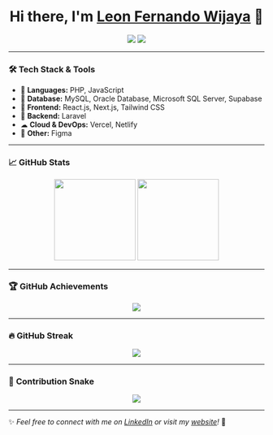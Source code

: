 <h1 align="center">Hi there, I'm <a href="https://github.com/your-username">Leon Fernando Wijaya</a> 👋</h1>
<p align="center">
  <a href="https://leon-official.vercel.app/"><img src="https://img.shields.io/badge/Website-Visit-blue?style=flat&logo=google-chrome"></a>
  <a href="https://www.linkedin.com/in/leon-fernando-wijaya-479016258/"><img src="https://img.shields.io/badge/LinkedIn-Connect-blue?style=flat&logo=linkedin"></a>
</p>

---

### 🛠 **Tech Stack & Tools**
- 🚀 **Languages:** PHP, JavaScript  
- 💾 **Database:** MySQL, Oracle Database, Microsoft SQL Server, Supabase  
- 🎨 **Frontend:** React.js, Next.js, Tailwind CSS  
- 🔧 **Backend:** Laravel  
- ☁ **Cloud & DevOps:** Vercel, Netlify  
- 📌 **Other:** Figma  

---

### 📈 **GitHub Stats**
<p align="center">
  <img src="https://github-readme-stats.vercel.app/api?username=your-username&show_icons=true&theme=tokyonight" height="160px">
  <img src="https://github-readme-stats.vercel.app/api/top-langs/?username=your-username&layout=compact&theme=radical" height="160px">
</p>

---

### 🏆 **GitHub Achievements**
<p align="center">
  <img src="https://github-profile-trophy.vercel.app/?username=your-username&theme=onedark">
</p>

---

### 🔥 **GitHub Streak**
<p align="center">
  <img src="https://github-readme-streak-stats.herokuapp.com/?user=your-username&theme=dark">
</p>

---

### 🐍 **Contribution Snake**
<p align="center">
  <img src="https://github.com/your-username/your-username/blob/output/github-contribution-grid-snake.svg">
</p>

---

✨ _Feel free to connect with me on [LinkedIn](https://linkedin.com/in/your-profile) or visit my [website](https://your-website.com)!_ 🚀
